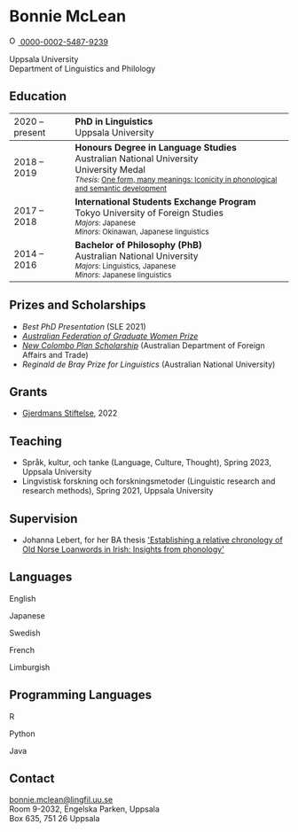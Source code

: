 # Bonnie McLean
<a href="https://orcid.org/0000-0002-5487-9239">
<img alt="ORCID logo" src="https://info.orcid.org/wp-content/uploads/2019/11/orcid_16x16.png" width="16" height="16" />
0000-0002-5487-9239
</a>

Uppsala University <span class="icon-library" aria-hidden="true"></span><br>Department of Linguistics and Philology

## Education <span class="icon-googlescholar" aria-hidden="true"></span>

| <span style="font-weight:normal">2020 – present</span> | <span style="font-weight:normal; text-align:left">**PhD in Linguistics**<br/>Uppsala University</span> |
| :----------------------------------------------------- | :----------------------------------------------------------- |
| 2018 – 2019                                            | **Honours Degree in Language Studies**<br/>Australian National University<br/><span class="icon-award" aria-hidden="true"></span>University Medal<br/><font size=2> <i>Thesis</i>: <a href="https://openresearch-repository.anu.edu.au/bitstream/1885/186433/1/McLean-Thesis.pdf">One form, many meanings: Iconicity in phonological and semantic development</a></font> |
| 2017 – 2018                                            | **International Students Exchange Program**<br>Tokyo University of Foreign Studies<br><font size=2><i>Majors</i>: Japanese<br/><i>Minors</i>: Okinawan, Japanese linguistics</font> |
| 2014 – 2016                                            | **Bachelor of Philosophy (PhB)**<br>Australian National University<br><font size=2><i>Majors</i>: Linguistics, Japanese<br><i>Minors</i>: Japanese linguistics</font> |

## Prizes and Scholarships <span class="icon-award" aria-hidden="true"></span>

* *Best PhD Presentation* (SLE 2021)
* [*Australian Federation of Graduate Women Prize*](https://www.anu.edu.au/students/program-administration/prizes/australian-federation-of-graduate-women-act-inc-prize) 
* [*New Colombo Plan Scholarship*](https://www.dfat.gov.au/people-to-people/new-colombo-plan/about) (Australian Department of Foreign Affairs and Trade)
* *Reginald de Bray Prize for Linguistics* (Australian National University)

## Grants <span class="icon-coin-dollar" aria-hidden="true"></span>

* [Gjerdmans Stiftelse](https://uaf.se/soek-stipendier/stiftelser/o-gjerdmans-stiftelse/), 2022 

## Teaching <span class="icon-briefcase"></span>
  
* Språk, kultur, och tanke (Language, Culture, Thought), Spring 2023, Uppsala University
* Lingvistisk forskning och forskningsmetoder (Linguistic research and research methods), Spring 2021, Uppsala University

## Supervision

* Johanna Lebert, for her BA thesis ['Establishing a relative chronology of Old Norse Loanwords in Irish: Insights from phonology'](https://uu.diva-portal.org/smash/record.jsf?pid=diva2%3A1750095&dswid=2290)

## Languages <span class="icon-bubbles" aria-hidden="true"></span>

English <span class="icon-star-full" aria-hidden="true"></span><span class="icon-star-full" aria-hidden="true"></span><span class="icon-star-full" aria-hidden="true"></span><span class="icon-star-full"><span class="icon-star-full">

Japanese <span class="icon-star-full"></span><span class="icon-star-full"></span><span class="icon-star-full"></span><span class="icon-star-full"><span class="icon-star-empty">

Swedish <span class="icon-star-full"><span class="icon-star-full"><span class="icon-star-full"></span><span class="icon-star-empty"></span><span class="icon-star-empty"></span>

French <span class="icon-star-full"></span><span class="icon-star-full"></span><span class="icon-star-empty"><span class="icon-star-empty"><span class="icon-star-empty">

Limburgish <span class="icon-star-full"></span><span class="icon-star-empty"></span><span class="icon-star-empty"><span class="icon-star-empty"><span class="icon-star-empty">

## Programming Languages <span class="icon-wrench" aria-hidden="true"></span>

R <span class="icon-star-full" aria-hidden="true"></span><span class="icon-star-full" aria-hidden="true"></span><span class="icon-star-full" aria-hidden="true"></span>

Python <span class="icon-star-full" aria-hidden="true"></span><span class="icon-star-full" aria-hidden="true"></span><span class="icon-star-full" aria-hidden="true"></span>

Java <span class="icon-star-full" aria-hidden="true"><span class="icon-star-empty"><span class="icon-star-empty">  
  
## Contact

<span class="icon-mail" aria-hidden="true"></span> bonnie.mclean@lingfil.uu.se<br><span class="icon-location" aria-hidden="true"></span> Room 9-2032, Engelska Parken, Uppsala<br><span class="icon-envelop" aria-hidden="true"></span> Box 635, 751 26 Uppsala






